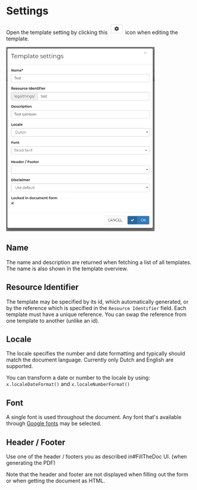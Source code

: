 # Settings

Open the template setting by clicking this ![](../.gitbook/assets/image11.png) icon when editing the template.

![](../.gitbook/assets/screenshot-localhost-8000-2019.08.27-04-48-55.png)

## Name 

The name and description are returned when fetching a list of all templates. The name is also shown in the template overview.

## Resource Identifier

The template may be specified by its id, which automatically generated, or by the reference which is specified in the `Resource Identifier` field. Each template must have a unique reference. You can swap the reference from one template to another \(unlike an id\).

## Locale

The locale specifies the number and date formatting and typically should match the document language. Currently only Dutch and English are supported.

You can transform a date or number to the locale by using:  
`x.localeDateFormat()` and `x.localeNumberFormat()`

## Font

A single font is used throughout the document. Any font that's available through [Google fonts](https://fonts.google.com/) may be selected.

## Header / Footer

Use one of the header / footers you as described in\#FillTheDoc UI. \(when generating the PDF\)

Note that the header and footer are not displayed when filling out the form or when getting the document as HTML.

## 



